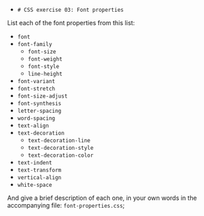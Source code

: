 - `# CSS exercise 03: Font properties`

List each of the font properties from this list:

- `font`
- `font-family`
  - `font-size`
  - `font-weight`
  - `font-style`
  - `line-height`
- `font-variant`
- `font-stretch`
- `font-size-adjust`
- `font-synthesis`
- `letter-spacing`
- `word-spacing`
- `text-align`
- `text-decoration`
  - `text-decoration-line`
  - `text-decoration-style`
  - `text-decoration-color`
- `text-indent`
- `text-transform`
- `vertical-align`
- `white-space`

And give a brief description of each one, in your own words in the accompanying file: `font-properties.css`;
